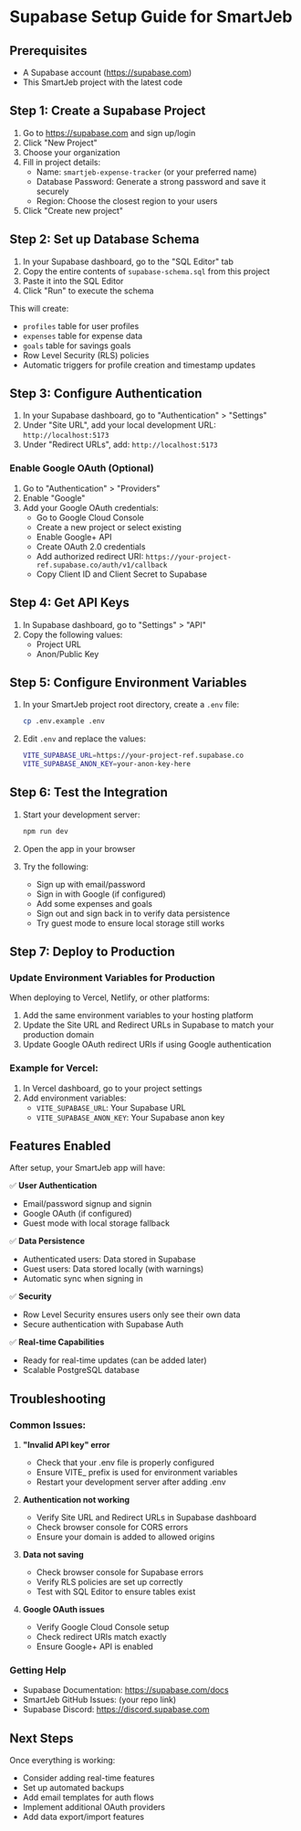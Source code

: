 # Supabase Setup Guide for SmartJeb

## Prerequisites
- A Supabase account (https://supabase.com)
- This SmartJeb project with the latest code

## Step 1: Create a Supabase Project

1. Go to https://supabase.com and sign up/login
2. Click "New Project"
3. Choose your organization
4. Fill in project details:
   - Name: `smartjeb-expense-tracker` (or your preferred name)
   - Database Password: Generate a strong password and save it securely
   - Region: Choose the closest region to your users
5. Click "Create new project"

## Step 2: Set up Database Schema

1. In your Supabase dashboard, go to the "SQL Editor" tab
2. Copy the entire contents of `supabase-schema.sql` from this project
3. Paste it into the SQL Editor
4. Click "Run" to execute the schema

This will create:
- `profiles` table for user profiles
- `expenses` table for expense data
- `goals` table for savings goals
- Row Level Security (RLS) policies
- Automatic triggers for profile creation and timestamp updates

## Step 3: Configure Authentication

1. In your Supabase dashboard, go to "Authentication" > "Settings"
2. Under "Site URL", add your local development URL: `http://localhost:5173`
3. Under "Redirect URLs", add: `http://localhost:5173`

### Enable Google OAuth (Optional)
1. Go to "Authentication" > "Providers"
2. Enable "Google"
3. Add your Google OAuth credentials:
   - Go to Google Cloud Console
   - Create a new project or select existing
   - Enable Google+ API
   - Create OAuth 2.0 credentials
   - Add authorized redirect URI: `https://your-project-ref.supabase.co/auth/v1/callback`
   - Copy Client ID and Client Secret to Supabase

## Step 4: Get API Keys

1. In Supabase dashboard, go to "Settings" > "API"
2. Copy the following values:
   - Project URL
   - Anon/Public Key

## Step 5: Configure Environment Variables

1. In your SmartJeb project root directory, create a `.env` file:
   ```bash
   cp .env.example .env
   ```

2. Edit `.env` and replace the values:
   ```bash
   VITE_SUPABASE_URL=https://your-project-ref.supabase.co
   VITE_SUPABASE_ANON_KEY=your-anon-key-here
   ```

## Step 6: Test the Integration

1. Start your development server:
   ```bash
   npm run dev
   ```

2. Open the app in your browser
3. Try the following:
   - Sign up with email/password
   - Sign in with Google (if configured)
   - Add some expenses and goals
   - Sign out and sign back in to verify data persistence
   - Try guest mode to ensure local storage still works

## Step 7: Deploy to Production

### Update Environment Variables for Production
When deploying to Vercel, Netlify, or other platforms:

1. Add the same environment variables to your hosting platform
2. Update the Site URL and Redirect URLs in Supabase to match your production domain
3. Update Google OAuth redirect URIs if using Google authentication

### Example for Vercel:
1. In Vercel dashboard, go to your project settings
2. Add environment variables:
   - `VITE_SUPABASE_URL`: Your Supabase URL
   - `VITE_SUPABASE_ANON_KEY`: Your Supabase anon key

## Features Enabled

After setup, your SmartJeb app will have:

✅ **User Authentication**
- Email/password signup and signin
- Google OAuth (if configured)
- Guest mode with local storage fallback

✅ **Data Persistence**
- Authenticated users: Data stored in Supabase
- Guest users: Data stored locally (with warnings)
- Automatic sync when signing in

✅ **Security**
- Row Level Security ensures users only see their own data
- Secure authentication with Supabase Auth

✅ **Real-time Capabilities**
- Ready for real-time updates (can be added later)
- Scalable PostgreSQL database

## Troubleshooting

### Common Issues:

1. **"Invalid API key" error**
   - Check that your .env file is properly configured
   - Ensure VITE_ prefix is used for environment variables
   - Restart your development server after adding .env

2. **Authentication not working**
   - Verify Site URL and Redirect URLs in Supabase dashboard
   - Check browser console for CORS errors
   - Ensure your domain is added to allowed origins

3. **Data not saving**
   - Check browser console for Supabase errors
   - Verify RLS policies are set up correctly
   - Test with SQL Editor to ensure tables exist

4. **Google OAuth issues**
   - Verify Google Cloud Console setup
   - Check redirect URIs match exactly
   - Ensure Google+ API is enabled

### Getting Help

- Supabase Documentation: https://supabase.com/docs
- SmartJeb GitHub Issues: (your repo link)
- Supabase Discord: https://discord.supabase.com

## Next Steps

Once everything is working:
- Consider adding real-time features
- Set up automated backups
- Add email templates for auth flows
- Implement additional OAuth providers
- Add data export/import features
